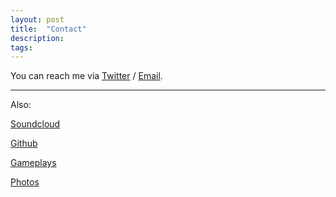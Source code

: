 ```yaml
---
layout: post
title:  "Contact"
description: 
tags: 
---
```

    
You can reach me via [Twitter](https://twitter.com/allenleein) / [Email](mailto:allenleein@gmail.com).

---
Also:

[Soundcloud](https://soundcloud.com/archilab)

[Github](https://soundcloud.com/archilab)

[Gameplays](https://www.instagram.com/gho00sts/)

[Photos](https://vsco.co/allenleein/gallery)
